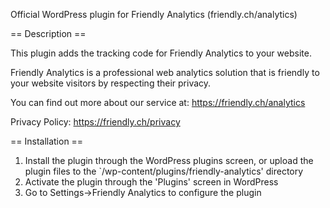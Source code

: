 Official WordPress plugin for Friendly Analytics (friendly.ch/analytics)

== Description ==

This plugin adds the tracking code for Friendly Analytics to your website.

Friendly Analytics is  a professional web analytics solution that is friendly to your website visitors by respecting their privacy.

You can find out more about our service at:
https://friendly.ch/analytics

Privacy Policy: 
https://friendly.ch/privacy

== Installation ==

1. Install the plugin through the WordPress plugins screen, or upload the plugin files to the `/wp-content/plugins/friendly-analytics' directory
1. Activate the plugin through the 'Plugins' screen in WordPress
1. Go to Settings->Friendly Analytics to configure the plugin

